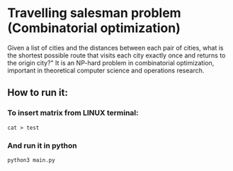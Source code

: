 # Travelling salesman problem (Combinatorial optimization)
Given a list of cities and the distances between each pair of cities, what is the shortest possible route that visits each city exactly once and returns to the origin city?" It is an NP-hard problem in combinatorial optimization, important in theoretical computer science and operations research.

## How to run it:
### To insert matrix from LINUX terminal:
```
cat > test
```
### And run it in python
```
python3 main.py
```

